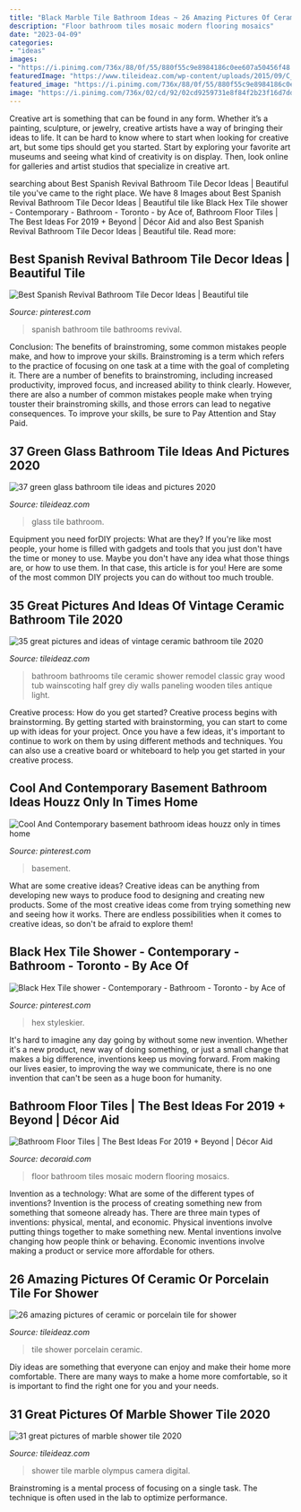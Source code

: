 ```yaml
---
title: "Black Marble Tile Bathroom Ideas ~ 26 Amazing Pictures Of Ceramic Or Porcelain Tile For Shower"
description: "Floor bathroom tiles mosaic modern flooring mosaics"
date: "2023-04-09"
categories:
- "ideas"
images:
- "https://i.pinimg.com/736x/88/0f/55/880f55c9e8984186c0ee607a50456f48.jpg"
featuredImage: "https://www.tileideaz.com/wp-content/uploads/2015/09/C_Mich075.jpg"
featured_image: "https://i.pinimg.com/736x/88/0f/55/880f55c9e8984186c0ee607a50456f48.jpg"
image: "https://i.pinimg.com/736x/02/cd/92/02cd9259731e8f84f2b23f16d7dd7b53.jpg"
---
```



Creative art is something that can be found in any form. Whether it’s a painting, sculpture, or jewelry, creative artists have a way of bringing their ideas to life. It can be hard to know where to start when looking for creative art, but some tips should get you started. Start by exploring your favorite art museums and seeing what kind of creativity is on display. Then, look online for galleries and artist studios that specialize in creative art.

	

		
searching about Best Spanish Revival Bathroom Tile Decor Ideas | Beautiful tile you've came to the right place. We have 8 Images about Best Spanish Revival Bathroom Tile Decor Ideas | Beautiful tile like Black Hex Tile shower - Contemporary - Bathroom - Toronto - by Ace of, Bathroom Floor Tiles | The Best Ideas For 2019 + Beyond | Décor Aid and also Best Spanish Revival Bathroom Tile Decor Ideas | Beautiful tile. Read more:
		
    
## Best Spanish Revival Bathroom Tile Decor Ideas | Beautiful Tile

<img loading=lazy src="https://i.pinimg.com/736x/88/0f/55/880f55c9e8984186c0ee607a50456f48.jpg" onerror="this.onerror=null;this.src='https://tse2.mm.bing.net/th?id=OIP.OUoEjZQzRHwBrCasOnm16QHaK5&amp;pid=15.1';" alt="Best Spanish Revival Bathroom Tile Decor Ideas | Beautiful tile">

_Source: pinterest.com_

>spanish bathroom tile bathrooms revival. 

	

Conclusion: The benefits of brainstroming, some common mistakes people make, and how to improve your skills.
Brainstroming is a term which refers to the practice of focusing on one task at a time with the goal of completing it. There are a number of benefits to brainstroming, including increased productivity, improved focus, and increased ability to think clearly. However, there are also a number of common mistakes people make when trying touster their brainstroming skills, and those errors can lead to negative consequences. To improve your skills, be sure to Pay Attention and Stay Paid.

    
## 37 Green Glass Bathroom Tile Ideas And Pictures 2020

<img loading=lazy src="https://www.tileideaz.com/wp-content/uploads/2015/03/green_glass_bathroom_tile_8.jpg" onerror="this.onerror=null;this.src='https://tse2.mm.bing.net/th?id=OIP.-PC_vdSoKPkciNMqIf8a_gHaLH&amp;pid=15.1';" alt="37 green glass bathroom tile ideas and pictures 2020">

_Source: tileideaz.com_

>glass tile bathroom. 

	

Equipment you need forDIY projects: What are they?
If you're like most people, your home is filled with gadgets and tools that you just don't have the time or money to use. Maybe you don't have any idea what those things are, or how to use them. In that case, this article is for you! Here are some of the most common DIY projects you can do without too much trouble.

    
## 35 Great Pictures And Ideas Of Vintage Ceramic Bathroom Tile 2020

<img loading=lazy src="https://www.tileideaz.com/wp-content/uploads/2015/09/C_Mich075.jpg" onerror="this.onerror=null;this.src='https://tse4.mm.bing.net/th?id=OIP.oxH8vRz2wkRcRemW53m9LAHaLH&amp;pid=15.1';" alt="35 great pictures and ideas of vintage ceramic bathroom tile 2020">

_Source: tileideaz.com_

>bathroom bathrooms tile ceramic shower remodel classic gray wood tub wainscoting half grey diy walls paneling wooden tiles antique light. 

	

Creative process: How do you get started?
Creative process begins with brainstorming. By getting started with brainstorming, you can start to come up with ideas for your project. Once you have a few ideas, it's important to continue to work on them by using different methods and techniques. You can also use a creative board or whiteboard to help you get started in your creative process.

    
## Cool And Contemporary Basement Bathroom Ideas Houzz Only In Times Home

<img loading=lazy src="https://i.pinimg.com/736x/c6/60/8a/c6608a30be1910c1259ea4a4c8822b7f.jpg" onerror="this.onerror=null;this.src='https://tse3.mm.bing.net/th?id=OIP.1ak-I4UbygNQXcCES3jYggHaLG&amp;pid=15.1';" alt="Cool And Contemporary basement bathroom ideas houzz only in times home">

_Source: pinterest.com_

>basement. 

	

What are some creative ideas?
Creative ideas can be anything from developing new ways to produce food to designing and creating new products. Some of the most creative ideas come from trying something new and seeing how it works. There are endless possibilities when it comes to creative ideas, so don't be afraid to explore them!

    
## Black Hex Tile Shower - Contemporary - Bathroom - Toronto - By Ace Of

<img loading=lazy src="https://i.pinimg.com/736x/02/cd/92/02cd9259731e8f84f2b23f16d7dd7b53.jpg" onerror="this.onerror=null;this.src='https://tse4.mm.bing.net/th?id=OIP.OUnTCqmwQfMcqHbCIxkD3QHaKO&amp;pid=15.1';" alt="Black Hex Tile shower - Contemporary - Bathroom - Toronto - by Ace of">

_Source: pinterest.com_

>hex styleskier. 

	

It's hard to imagine any day going by without some new invention. Whether it's a new product, new way of doing something, or just a small change that makes a big difference, inventions keep us moving forward. From making our lives easier, to improving the way we communicate, there is no one invention that can't be seen as a huge boon for humanity.

    
## Bathroom Floor Tiles | The Best Ideas For 2019 + Beyond | Décor Aid

<img loading=lazy src="https://www.decoraid.com/wp-content/uploads/2018/11/modern-mosaic-bathroom-floor-tiles.jpg" onerror="this.onerror=null;this.src='https://tse1.mm.bing.net/th?id=OIP.yAM4fFTpq_iV3ORgnO-08AAAAA&amp;pid=15.1';" alt="Bathroom Floor Tiles | The Best Ideas For 2019 + Beyond | Décor Aid">

_Source: decoraid.com_

>floor bathroom tiles mosaic modern flooring mosaics. 

	

Invention as a technology: What are some of the different types of inventions?
Invention is the process of creating something new from something that someone already has. There are three main types of inventions: physical, mental, and economic. Physical inventions involve putting things together to make something new. Mental inventions involve changing how people think or behaving. Economic inventions involve making a product or service more affordable for others.

    
## 26 Amazing Pictures Of Ceramic Or Porcelain Tile For Shower

<img loading=lazy src="http://www.tileideaz.com/wp-content/uploads/2015/08/1532.jpg" onerror="this.onerror=null;this.src='https://tse2.mm.bing.net/th?id=OIP.uJY-kc636TyNZd8s9pVQuAHaNM&amp;pid=15.1';" alt="26 amazing pictures of ceramic or porcelain tile for shower">

_Source: tileideaz.com_

>tile shower porcelain ceramic. 

	

Diy ideas are something that everyone can enjoy and make their home more comfortable. There are many ways to make a home more comfortable, so it is important to find the right one for you and your needs.

    
## 31 Great Pictures Of Marble Shower Tile 2020

<img loading=lazy src="https://www.tileideaz.com/wp-content/uploads/2015/08/726.jpg" onerror="this.onerror=null;this.src='https://tse3.mm.bing.net/th?id=OIP.lemOYp2WNmjMNQLMMheM6gHaJ4&amp;pid=15.1';" alt="31 great pictures of marble shower tile 2020">

_Source: tileideaz.com_

>shower tile marble olympus camera digital. 

	

Brainstroming is a mental process of focusing on a single task. The technique is often used in the lab to optimize performance.

